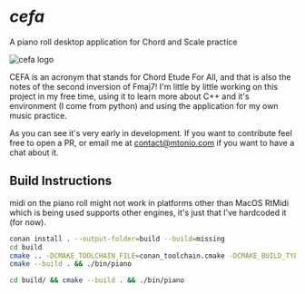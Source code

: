 # *cefa*
A piano roll desktop application for Chord and Scale practice

![cefa logo](https://github.com/user-attachments/assets/9632b436-7876-4347-bf45-d37593f006be)



CEFA is an acronym that stands for Chord Etude For All, and that is also the notes of the second inversion of Fmaj7!
I'm little by little working on this project in my free time, using it to learn more about C++ and it's environment (I come from python) and using the application for my own music practice.

As you can see it's very early in development. If you want to contribute feel free to open a PR, or email me
at contact@mtonio.com if you want to have a chat about it.


## Build Instructions 
midi on the piano roll might not work in platforms other than MacOS
RtMidi which is being used supports other engines, it's just that I've hardcoded it (for now).

```bash
conan install . --output-folder=build --build=missing
cd build
cmake .. -DCMAKE_TOOLCHAIN_FILE=conan_toolchain.cmake -DCMAKE_BUILD_TYPE=Release -DCMAKE_EXPORT_COMPILE_COMMANDS=1
cmake --build . && ./bin/piano
```

```bash
cd build/ && cmake --build . && ./bin/piano
```
